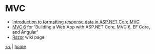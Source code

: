 # MVC

- [Introduction to formatting response data in ASP.NET Core MVC](https://docs.microsoft.com/en-us/aspnet/core/mvc/models/formatting)
- [MVC 6](../netcore/Building.A.Web.App.With.ASP.NET.Core.MVC6.EFCore.And.Angular.md#mvc-6) for 'Building a Web App with ASP.NET Core, MVC 6, EF Core, and Angular'
- [Razor](./razor.md) wiki page

[<<](../ASP.md) | [home](../../README.md)